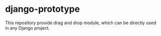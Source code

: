 # django-prototype
This repository provide drag and drop module, which can be directly used in any Django project.
